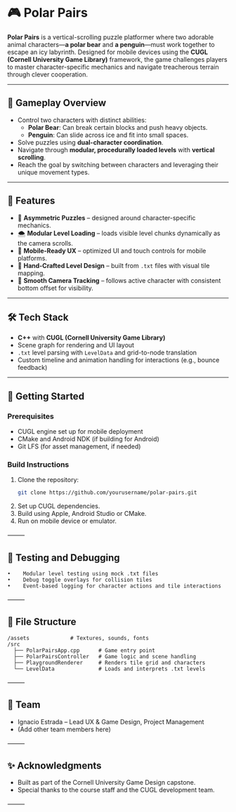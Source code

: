 # 🎮 Polar Pairs

**Polar Pairs** is a vertical-scrolling puzzle platformer where two adorable animal characters—**a polar bear** and **a penguin**—must work together to escape an icy labyrinth. Designed for mobile devices using the **CUGL (Cornell University Game Library)** framework, the game challenges players to master character-specific mechanics and navigate treacherous terrain through clever cooperation.

---

## 🧩 Gameplay Overview

- Control two characters with distinct abilities:
  - **Polar Bear**: Can break certain blocks and push heavy objects.
  - **Penguin**: Can slide across ice and fit into small spaces.
- Solve puzzles using **dual-character coordination**.
- Navigate through **modular, procedurally loaded levels** with **vertical scrolling**.
- Reach the goal by switching between characters and leveraging their unique movement types.

---

## 🔧 Features

- 🧠 **Asymmetric Puzzles** – designed around character-specific mechanics.
- 🌨️ **Modular Level Loading** – loads visible level chunks dynamically as the camera scrolls.
- 📱 **Mobile-Ready UX** – optimized UI and touch controls for mobile platforms.
- 🎨 **Hand-Crafted Level Design** – built from `.txt` files with visual tile mapping.
- 📸 **Smooth Camera Tracking** – follows active character with consistent bottom offset for visibility.

---

## 🛠️ Tech Stack

- **C++** with **CUGL (Cornell University Game Library)**
- Scene graph for rendering and UI layout
- `.txt` level parsing with `LevelData` and grid-to-node translation
- Custom timeline and animation handling for interactions (e.g., bounce feedback)

---

## 🚀 Getting Started

### Prerequisites

- CUGL engine set up for mobile deployment
- CMake and Android NDK (if building for Android)
- Git LFS (for asset management, if needed)

### Build Instructions

1. Clone the repository:
   ```bash
   git clone https://github.com/yourusername/polar-pairs.git
    ```
2.    Set up CUGL dependencies.
3.    Build using Apple, Android Studio or CMake.
4.    Run on mobile device or emulator.

⸻

## 🧪 Testing and Debugging
    •    Modular level testing using mock .txt files
    •    Debug toggle overlays for collision tiles
    •    Event-based logging for character actions and tile interactions

⸻

## 📁 File Structure
```
/assets             # Textures, sounds, fonts
/src
  ├── PolarPairsApp.cpp      # Game entry point
  ├── PolarPairsController   # Game logic and scene handling
  ├── PlaygroundRenderer     # Renders tile grid and characters
  └── LevelData              # Loads and interprets .txt levels
```

⸻

## 👥 Team
  -    Ignacio Estrada – Lead UX & Game Design, Project Management
  -    (Add other team members here)

⸻

## ✨ Acknowledgments
  -    Built as part of the Cornell University Game Design capstone.
  -    Special thanks to the course staff and the CUGL development team.

⸻

